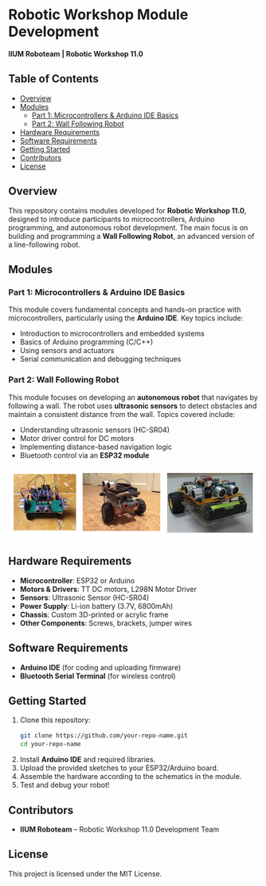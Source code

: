 
# **Robotic Workshop Module Development**
**IIUM Roboteam | Robotic Workshop 11.0**

## **Table of Contents**
- [Overview](#overview)
- [Modules](#modules)
  - [Part 1: Microcontrollers & Arduino IDE Basics](#part-1-microcontrollers--arduino-ide-basics)
  - [Part 2: Wall Following Robot](#part-2-wall-following-robot)
- [Hardware Requirements](#hardware-requirements)
- [Software Requirements](#software-requirements)
- [Getting Started](#getting-started)
- [Contributors](#contributors)
- [License](#license)

## **Overview**
This repository contains modules developed for **Robotic Workshop 11.0**, designed to introduce participants to microcontrollers, Arduino programming, and autonomous robot development. The main focus is on building and programming a **Wall Following Robot**, an advanced version of a line-following robot.

## **Modules**

### **Part 1: Microcontrollers & Arduino IDE Basics**
This module covers fundamental concepts and hands-on practice with microcontrollers, particularly using the **Arduino IDE**. Key topics include:
- Introduction to microcontrollers and embedded systems  
- Basics of Arduino programming (C/C++)  
- Using sensors and actuators  
- Serial communication and debugging techniques  

### **Part 2: Wall Following Robot**
This module focuses on developing an **autonomous robot** that navigates by following a wall. The robot uses **ultrasonic sensors** to detect obstacles and maintain a consistent distance from the wall. Topics covered include:
- Understanding ultrasonic sensors (HC-SR04)  
- Motor driver control for DC motors  
- Implementing distance-based navigation logic  
- Bluetooth control via an **ESP32 module**

<img src="https://github.com/bidayatulhidayah/RW-11-Module-Development/blob/686738fe159e9bb3051a27b071fa0304d51f1b50/Documents/robot.png" alt="Flow Chart" width="600" />


## **Hardware Requirements**
- **Microcontroller**: ESP32 or Arduino  
- **Motors & Drivers**: TT DC motors, L298N Motor Driver  
- **Sensors**: Ultrasonic Sensor (HC-SR04)  
- **Power Supply**: Li-ion battery (3.7V, 6800mAh)  
- **Chassis**: Custom 3D-printed or acrylic frame  
- **Other Components**: Screws, brackets, jumper wires  

## **Software Requirements**
- **Arduino IDE** (for coding and uploading firmware)  
- **Bluetooth Serial Terminal** (for wireless control)    

## **Getting Started**
1. Clone this repository:  
   ```bash
   git clone https://github.com/your-repo-name.git
   cd your-repo-name
   ```  
2. Install **Arduino IDE** and required libraries.  
3. Upload the provided sketches to your ESP32/Arduino board.  
4. Assemble the hardware according to the schematics in the module.  
5. Test and debug your robot!  

## **Contributors**
- **IIUM Roboteam** – Robotic Workshop 11.0 Development Team  

## **License**
This project is licensed under the MIT License.
